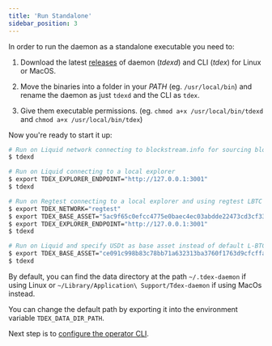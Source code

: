 ```yaml
---
title: 'Run Standalone'
sidebar_position: 3
---
```


In order to run the daemon as a standalone executable you need to:

1. Download the latest [releases](https://github.com/tdex-network/tdex-daemon/releases) of daemon (_tdexd_) and CLI (_tdex_) for Linux or MacOS.

2. Move the binaries into a folder in your _PATH_ (eg. `/usr/local/bin`) and rename the daemon as just `tdexd` and the CLI as `tdex`.

3. Give them executable permissions. (eg. `chmod a+x /usr/local/bin/tdexd` and `chmod a+x /usr/local/bin/tdex`)


Now you're ready to start it up:

```bash
# Run on Liquid network connecting to blockstream.info for sourcing blockchain data
$ tdexd

# Run on Liquid connecting to a local explorer
$ export TDEX_EXPLORER_ENDPOINT="http://127.0.0.1:3001"
$ tdexd

# Run on Regtest connecting to a local explorer and using regtest LBTC asset hash.
$ export TDEX_NETWORK="regtest"
$ export TDEX_BASE_ASSET="5ac9f65c0efcc4775e0baec4ec03abdde22473cd3cf33c0419ca290e0751b225"
$ export TDEX_EXPLORER_ENDPOINT="http://127.0.0.1:3001"
$ tdexd

# Run on Liquid and specify USDt as base asset instead of default L-BTC
$ export TDEX_BASE_ASSET="ce091c998b83c78bb71a632313ba3760f1763d9cfcffae02258ffa9865a37bd2"
$ tdexd
```

By default, you can find the data directory at the path `~/.tdex-daemon` if using Linux or `~/Library/Application\ Support/Tdex-daemon` if using MacOs instead.

You can change the default path by exporting it into the environment variable `TDEX_DATA_DIR_PATH`. 

Next step is to [configure the operator CLI](configure_cli.md).